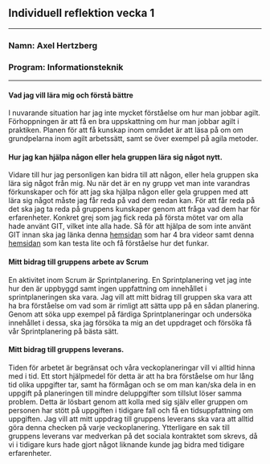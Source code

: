 <h2> Individuell reflektion vecka 1 </h2>

___

<h3> Namn: Axel Hertzberg </h3>
<h3> Program: Informationsteknik </h3>

___

#### Vad jag vill lära mig och förstå bättre

I nuvarande situation har jag inte mycket förståelse om hur man jobbar agilt. Förhoppningen är att få en bra 
uppskattning om hur man jobbar agilt i praktiken. Planen för att få kunskap inom området är att läsa på om 
om grundpelarna inom agilt arbetssätt, samt se över exempel på agila metoder.

#### Hur jag kan hjälpa någon eller hela gruppen lära sig något nytt.

Vidare till hur jag personligen kan bidra till att någon, eller hela gruppen ska lära sig något från mig. Nu när det är en ny grupp vet man inte varandras förkunskaper 
och för att jag ska hjälpa någon eller gela gruppen med att lära sig något måste jag får reda på vad dem redan kan. För att får reda på det ska jag ta reda på gruppens 
kunskaper genom att fråga vad dem har för erfarenheter. Konkret grej som jag fick reda på första mötet var om alla hade använt GIT, vilket inte alla hade. Så för att hjälpa
de som inte använt GIT innan ska jag länka denna [hemsidan](http://git-scm.com/doc) som har 4 bra videor samt denna [hemsidan](https://learngitbranching.js.org/) som kan testa 
lite och få förståelse hur det funkar.

#### Mitt bidrag till gruppens arbete av Scrum

En aktivitet inom Scrum är Sprintplanering. En Sprintplanering vet jag inte hur den är uppbyggd samt ingen uppfattning om innehållet i sprintplaneringen
ska vara. Jag vill att mitt bidrag till gruppen ska vara att ha bra förståelse om vad som är rimligt att sätta upp på en 
sådan planering. Genom att söka upp exempel på färdiga Sprintplaneringar och undersöka innehållet i dessa, ska jag försöka ta mig an det uppdraget och
försöka få vår Sprintplanering på bästa sätt.

#### Mitt bidrag till gruppens leverans.

Tiden för arbetet är begränsat och våra veckoplaneringar vill vi alltid hinna med i tid. 
Ett stort hjälpmedel för detta är att ha bra förståelse om hur lång tid olika uppgifter tar, samt ha förmågan och se om man kan/ska dela in en uppgift 
på planeringen till mindre deluppgifter som tillslut löser samma problem. 
Detta är lösbart genom att kolla med sig själv eller gruppen om personen har stött på uppgiften i tidigare fall och få en tidsuppfattning om uppgiften.
Jag vill att mitt uppdrag till gruppens leverans ska vara att alltid göra denna checken på varje veckoplanering. Ytterligare en sak till gruppens leverans
var medverkan på det sociala kontraktet som skrevs, då vi i tidigare kurs hade gjort något liknande kunde jag bidra med tidigare erfarenheter.

